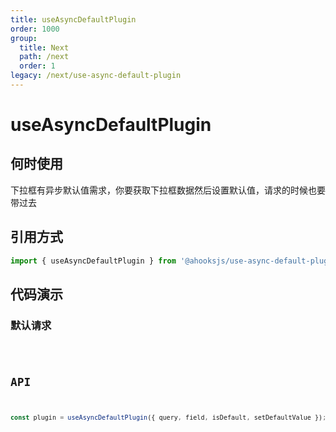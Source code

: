 ```yaml
---
title: useAsyncDefaultPlugin
order: 1000
group:
  title: Next
  path: /next
  order: 1
legacy: /next/use-async-default-plugin
---
```


# useAsyncDefaultPlugin

## 何时使用

下拉框有异步默认值需求，你要获取下拉框数据然后设置默认值，请求的时候也要带过去

## 引用方式

```js
import { useAsyncDefaultPlugin } from '@ahooksjs/use-async-default-plugin';
```

## 代码演示

### 默认请求

<code src="./demo/default.tsx" />

## API

```js
const plugin = useAsyncDefaultPlugin({ query, field, isDefault, setDefaultValue });
```
